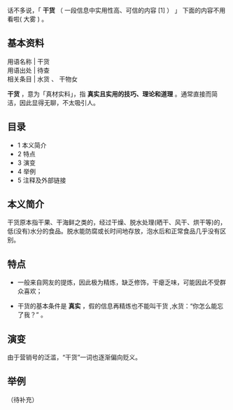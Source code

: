 话不多说，「  **干货** （  一段信息中实用性高、可信的内容  [1]  ）  」  下面的内容不用看啦(  大雾  )  。

**基本资料**  
---  
用语名称  |  干货   
用语出处  |  待查   
相关条目  |  水货  、  干物女   
  
**干货** ，意为「真材实料」，指 **真实且实用的技巧、理论和道理** 。通常直接而简洁，因此显得无聊，不太吸引人。

##  目录

  * 1  本义简介 
  * 2  特点 
  * 3  演变 
  * 4  举例 
  * 5  注释及外部链接 

##  本义简介

干货原本指干果、干海鲜之类的，经过干燥、脱水处理(晒干、风干、烘干等)的，低(没有)水分的食品。脱水能防腐或长时间地存放，泡水后和正常食品几乎没有区别。

##  特点

  * 一般来自网友的提炼，因此极为精炼，缺乏修饰，干瘪乏味，可能因此不受群众喜欢； 

  * 干货的基本条件是 **真实** ，假的信息再精炼也不能叫干货  ,水货：“你怎么能忘了我？”  。 

##  演变

由于营销号的泛滥，“干货”一词也逐渐偏向贬义。

##  举例

（待补充）